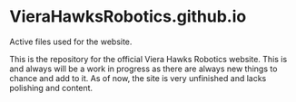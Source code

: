 # VieraHawksRobotics.github.io
Active files used for the website.

This is the repository for the official Viera Hawks Robotics website. This is and always will be a work in progress as there are always new things to chance and add to it. As of now, the site is very unfinished and lacks polishing and content. 

